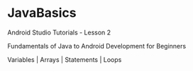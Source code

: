 # JavaBasics

Android Studio Tutorials - Lesson 2

Fundamentals of Java to Android Development for Beginners

Variables | Arrays | Statements | Loops
